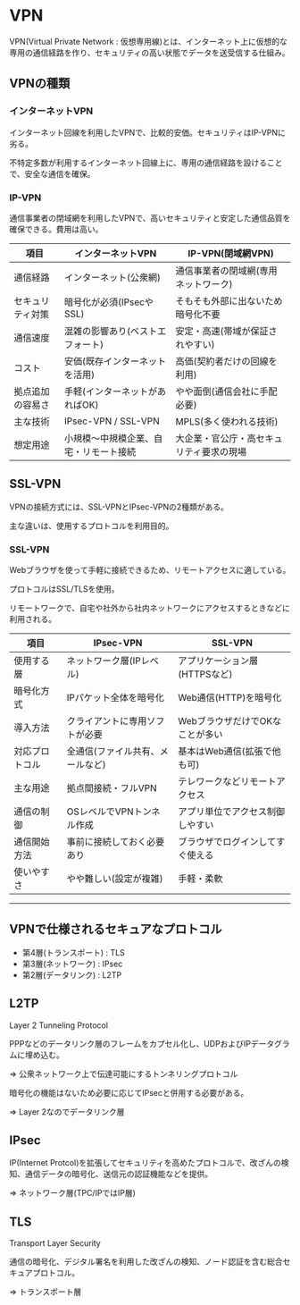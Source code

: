 # VPN

VPN(Virtual Private Network : 仮想専用線)とは、インターネット上に仮想的な専用の通信経路を作り、セキュリティの高い状態でデータを送受信する仕組み。

## VPNの種類

### インターネットVPN

インターネット回線を利用したVPNで、比較的安価。セキュリティはIP-VPNに劣る。

不特定多数が利用するインターネット回線上に、専用の通信経路を設けることで、安全な通信を確保。

### IP-VPN

通信事業者の閉域網を利用したVPNで、高いセキュリティと安定した通信品質を確保できる。費用は高い。

| 項目             | インターネットVPN                       | IP-VPN(閉域網VPN)                        |
|------------------|-----------------------------------------|------------------------------------------|
| 通信経路         | インターネット(公衆網)                  | 通信事業者の閉域網(専用ネットワーク)     |
| セキュリティ対策 | 暗号化が必須(IPsecやSSL)                | そもそも外部に出ないため暗号化不要       |
| 通信速度         | 混雑の影響あり(ベストエフォート)        | 安定・高速(帯域が保証されやすい)         |
| コスト           | 安価(既存インターネットを活用)          | 高価(契約者だけの回線を利用)             |
| 拠点追加の容易さ | 手軽(インターネットがあればOK)          | やや面倒(通信会社に手配必要)             |
| 主な技術         | IPsec-VPN / SSL-VPN                     | MPLS(多く使われる技術)                   |
| 想定用途         | 小規模〜中規模企業、自宅・リモート接続  | 大企業・官公庁・高セキュリティ要求の現場 |

## SSL-VPN

VPNの接続方式には、SSL-VPNとIPsec-VPNの2種類がある。

主な違いは、使用するプロトコルを利用目的。

### SSL-VPN

Webブラウザを使って手軽に接続できるため、リモートアクセスに適している。

プロトコルはSSL/TLSを使用。

リモートワークで、自宅や社外から社内ネットワークにアクセスするときなどに利用される。

| 項目           | IPsec-VPN                        | SSL-VPN                          |
|----------------|----------------------------------|----------------------------------|
| 使用する層     | ネットワーク層(IPレベル)         | アプリケーション層(HTTPSなど)    |
| 暗号化方式     | IPパケット全体を暗号化           | Web通信(HTTP)を暗号化            |
| 導入方法       | クライアントに専用ソフトが必要   | WebブラウザだけでOKなことが多い  |
| 対応プロトコル | 全通信(ファイル共有、メールなど) | 基本はWeb通信(拡張で他も可)      |
| 主な用途       | 拠点間接続・フルVPN              | テレワークなどリモートアクセス   |
| 通信の制御     | OSレベルでVPNトンネル作成        | アプリ単位でアクセス制御しやすい |
| 通信開始方法   | 事前に接続しておく必要あり       | ブラウザでログインしてすぐ使える |
| 使いやすさ     | やや難しい(設定が複雑)           | 手軽・柔軟                       |

---

## VPNで仕様されるセキュアなプロトコル

- 第4層(トランスポート) : TLS
- 第3層(ネットワーク) : IPsec
- 第2層(データリンク) : L2TP

## L2TP

Layer 2 Tunneling Protocol

PPPなどのデータリンク層のフレームをカプセル化し、UDPおよびIPデータグラムに埋め込む。

=> 公衆ネットワーク上で伝達可能にするトンネリングプロトコル

暗号化の機能はないため必要に応じてIPsecと併用する必要がある。

=> Layer 2なのでデータリンク層

## IPsec

IP(Internet Protcol)を拡張してセキュリティを高めたプロトコルで、改ざんの検知、通信データの暗号化、送信元の認証機能などを提供。

=> ネットワーク層(TPC/IPではIP層)

## TLS

Transport Layer Security

通信の暗号化、デジタル署名を利用した改ざんの検知、ノード認証を含む総合セキュアプロトコル。

=> トランスポート層

